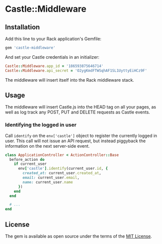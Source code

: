 # Castle::Middleware

## Installation

Add this line to your Rack application's Gemfile:

```ruby
gem 'castle-middleware'
```

And set your Castle credentials in an initializer:

```ruby
Castle::Middleware.app_id = '186593875646714'
Castle::Middleware.api_secret = 'O2ygKmdFTWSqhAF1SL1UyttyEiHCz9F'
```

The middleware will insert itself into the Rack middleware stack.

## Usage

The middleware will insert Castle.js into the HEAD tag on all your pages, as well as log track any POST, PUT and DELETE requests as Castle events.

### Identifying the logged in user

Call `identify` on the `env['castle']` object to register the currently logged in user. This call will not issue an API request, but instead piggyback the information on the next server-side event.

```ruby
class ApplicationController < ActionController::Base
  before_action do
    if current_user
      env['castle'].identify(current_user.id, {
        created_at: current_user.created_at,
        email: current_user.email,
        name: current_user.name
      })
    end
  end

  # ...
end
```

## License

The gem is available as open source under the terms of the [MIT License](http://opensource.org/licenses/MIT).

